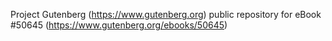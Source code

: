 Project Gutenberg (https://www.gutenberg.org) public repository for
eBook #50645 (https://www.gutenberg.org/ebooks/50645)
